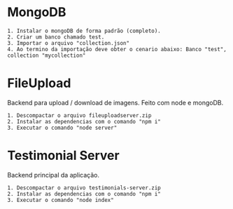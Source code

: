 # MongoDB

	1. Instalar o mongoDB de forma padrão (completo).
	2. Criar um banco chamado test.
	3. Importar o arquivo "collection.json"
	4. Ao termino da importação deve obter o cenario abaixo: Banco "test", collection "mycollection"

# FileUpload

Backend para upload / download de imagens. Feito com node e mongoDB.

	1. Descompactar o arquivo fileuploadserver.zip
	2. Instalar as dependencias com o comando "npm i"
	3. Executar o comando "node server"

# Testimonial Server

Backend principal da aplicação.

	1. Descompactar o arquivo testimonials-server.zip
	2. Instalar as dependencias com o comando "npm i"
	3. Executar o comando "node index"

